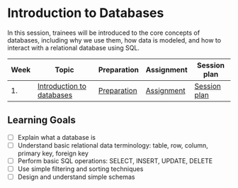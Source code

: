 # Introduction to Databases

In this session, trainees will be introduced to the core concepts of databases, including why we use them, how data is modeled, and how to interact with a relational database using SQL.

| Week | Topic                                          | Preparation                           | Assignment                          | Session plan                            |
| ---- | ---------------------------------------------- | ------------------------------------- | ----------------------------------- | --------------------------------------- |
| 1.   | [Introduction to databases](./week1/README.md) | [Preparation](./week1/preparation.md) | [Assignment](./week1/assignment.md) | [Session plan](./week1/session-plan.md) |

## Learning Goals

- [ ] Explain what a database is
- [ ] Understand basic relational data terminology: table, row, column, primary key, foreign key
- [ ] Perform basic SQL operations: SELECT, INSERT, UPDATE, DELETE
- [ ] Use simple filtering and sorting techniques
- [ ] Design and understand simple schemas
